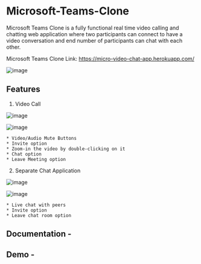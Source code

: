 # Microsoft-Teams-Clone

Microsoft Teams Clone is a fully functional real time video calling and chatting web application where two participants can connect to have a video conversation and end number of participants can chat with each other. 

Microsoft Teams Clone Link: https://micro-video-chat-app.herokuapp.com/

![image](https://user-images.githubusercontent.com/67540785/125330521-8440b500-e364-11eb-9a2e-d167cd33c5ca.png)

## Features
 1. Video Call 
 
 ![image](https://user-images.githubusercontent.com/67540785/125332423-a804fa80-e366-11eb-8154-1c95f8045af3.png)
 
 ![image](https://user-images.githubusercontent.com/67540785/125332513-c0751500-e366-11eb-90a8-e8afe800cf40.png)

    * Video/Audio Mute Buttons
    * Invite option
    * Zoom-in the video by double-clicking on it
    * Chat option
    * Leave Meeting option 
    
 2. Separate Chat Application
 
 ![image](https://user-images.githubusercontent.com/67540785/125332936-41341100-e367-11eb-8fd6-61cd411e45d8.png)

 ![image](https://user-images.githubusercontent.com/67540785/125333085-70e31900-e367-11eb-9d98-145b39e3634a.png)

    * Live chat with peers
    * Invite option
    * Leave chat room option
    

## Documentation - 

## Demo - 
